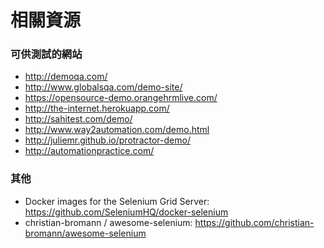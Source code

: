 # 相關資源

### 可供測試的網站

- <http://demoqa.com/>
- <http://www.globalsqa.com/demo-site/>
- <https://opensource-demo.orangehrmlive.com/>
- <http://the-internet.herokuapp.com/>
- <http://sahitest.com/demo/>
- <http://www.way2automation.com/demo.html>
- <http://juliemr.github.io/protractor-demo/>
- <http://automationpractice.com/>

### 其他

- Docker images for the Selenium Grid Server: <https://github.com/SeleniumHQ/docker-selenium>
- christian-bromann / awesome-selenium: <https://github.com/christian-bromann/awesome-selenium>
